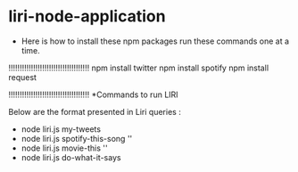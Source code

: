 # liri-node-application

* Here is how to install these npm packages run these commands one at a time.

!!!!!!!!!!!!!!!!!!!!!!!!!!!!!!!!!!!!
npm install twitter
npm install spotify
npm install request

!!!!!!!!!!!!!!!!!!!!!!!!!!!!!!!!!!!!
*Commands to run LIRI

Below are the format presented in Liri queries :

* node liri.js my-tweets
* node liri.js spotify-this-song '<song name here>'
* node liri.js movie-this '<movie name here>'
* node liri.js do-what-it-says 

